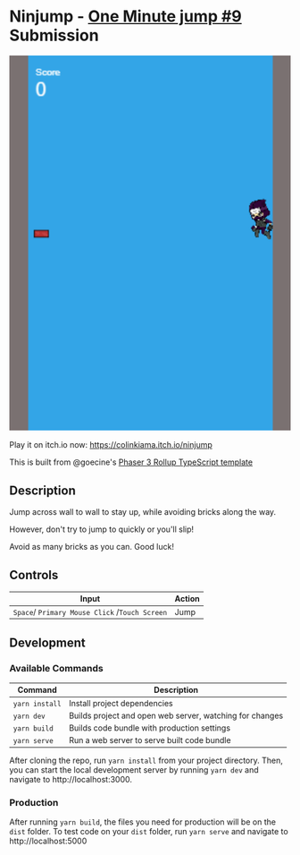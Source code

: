 # Ninjump - [One Minute jump #9](https://itch.io/jam/one-minute-game-jam-9) Submission

![Ninjump Screenshot](./img/screenshot.png)

Play it on itch.io now: https://colinkiama.itch.io/ninjump

This is built from @goecine's [Phaser 3 Rollup TypeScript template](https://github.com/geocine/phaser3-rollup-typescript)

## Description

Jump across wall to wall to stay up, while avoiding bricks along the way.

However, don't try to jump to quickly or you'll slip!

Avoid as many bricks as you can. Good luck!

## Controls

| Input                                          | Action |
| ---------------------------------------------- | ------ |
| `Space`/ `Primary Mouse Click` /`Touch Screen` | Jump   |

## Development

### Available Commands

| Command        | Description                                              |
| -------------- | -------------------------------------------------------- |
| `yarn install` | Install project dependencies                             |
| `yarn dev`     | Builds project and open web server, watching for changes |
| `yarn build`   | Builds code bundle with production settings              |
| `yarn serve`   | Run a web server to serve built code bundle              |

After cloning the repo, run `yarn install` from your project directory. Then, you can start the local development
server by running `yarn dev` and navigate to http://localhost:3000.

### Production

After running `yarn build`, the files you need for production will be on the `dist` folder. To test code on your `dist` folder, run `yarn serve` and navigate to http://localhost:5000
